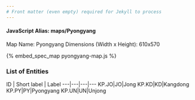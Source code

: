 ```yaml
---
# Front matter (even empty) required for Jekyll to process
---
```


#### JavaScript Alias: maps/Pyongyang

Map Name: Pyongyang
Dimensions (Width x Height): 610x570



{% embed_spec_map pyongyang-map.js %}

### List of Entities

ID | Short label | Label
---|---|---|---
KP.JO|JO|Jong
KP.KD|KD|Kangdong
KP.PY|PY|Pyongyang
KP.UN|UN|Unjong